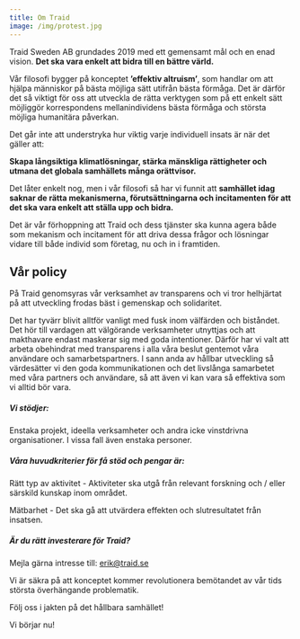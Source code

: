 ```yaml
---
title: Om Traid
image: /img/protest.jpg
---
```

<!--StartFragment-->

Traid Sweden AB grundades 2019 med ett gemensamt mål och en enad vision. **Det ska vara enkelt att bidra till en bättre värld.**

Vår filosofi bygger på konceptet **’effektiv altruism’**, som handlar om att hjälpa människor på bästa möjliga sätt utifrån bästa förmåga. Det är därför det så viktigt för oss att utveckla de rätta verktygen som på ett enkelt sätt möjliggör korrespondens mellanindividens bästa förmåga och största möjliga humanitära påverkan.

Det går inte att understryka hur viktig varje individuell insats är när det gäller att:

**Skapa långsiktiga klimatlösningar, stärka mänskliga rättigheter och utmana det globala samhällets många orättvisor.**

Det låter enkelt nog, men i vår filosofi så har vi funnit att **samhället idag saknar de rätta mekanismerna, förutsättningarna och incitamenten för att det ska vara enkelt att ställa upp och bidra.**

Det är vår förhoppning att Traid och dess tjänster ska kunna agera både som mekanism och incitament för att driva dessa frågor och lösningar vidare till både individ som företag, nu och in i framtiden.

## Vår policy



På Traid genomsyras vår verksamhet av transparens och vi tror helhjärtat på att utveckling frodas bäst i gemenskap och solidaritet.

Det har tyvärr blivit alltför vanligt med fusk inom välfärden och biståndet. Det hör till vardagen att välgörande verksamheter utnyttjas och att makthavare endast maskerar sig med goda intentioner. Därför har vi valt att arbeta obehindrat med transparens i alla våra beslut gentemot våra användare och samarbetspartners. I sann anda av hållbar utveckling så värdesätter vi den goda kommunikationen och det livslånga samarbetet med våra partners och användare, så att även vi kan vara så effektiva som vi alltid bör vara.

##### Vi stödjer:

Enstaka projekt, ideella verksamheter och andra icke vinstdrivna organisationer.  I vissa fall även enstaka  personer. 

##### **Våra huvudkriterier för få stöd och pengar är:**

Rätt typ av aktivitet - Aktiviteter ska utgå från relevant forskning och / eller särskild kunskap inom området. 

Mätbarhet - Det ska gå att utvärdera effekten och slutresultatet från insatsen. 

<!--StartFragment-->

##### Är du rätt investerare för Traid?

Mejla gärna intresse till: erik@traid.se

Vi är säkra på att konceptet kommer revolutionera bemötandet av vår tids största överhängande problematik.

Följ oss i jakten på det hållbara samhället!

Vi börjar nu!

<!--EndFragment-->